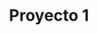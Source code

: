---
slug: Proyecto 1
title: Proyecto 1
company: CUMTUAL
img: galeria1.jpg
description: Primer Proyecto
---